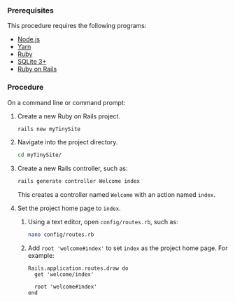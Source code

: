 ### Prerequisites

This procedure requires the following programs:
* [Node.js](https://nodejs.org/)
* [Yarn](https://yarnpkg.com/)
* [Ruby](https://www.ruby-lang.org/)
* [SQLite 3+](https://sqlite.org/index.html)
* [Ruby on Rails](https://rubyonrails.org/)

### Procedure
On a command line or command prompt:
1. Create a new Ruby on Rails project.

    ```sh
    rails new myTinySite
    ```
2. Navigate into the project directory.

    ```sh
    cd myTinySite/
    ```
3. Create a new Rails controller, such as:

    ```sh
    rails generate controller Welcome index
    ```
    This creates a controller named `Welcome` with an action named `index`.
4. Set the project home page to `index`.

   1. Using a text editor, open `config/routes.rb`, such as:

      ```sh
      nano config/routes.rb
      ```
   2. Add `root 'welcome#index'` to set `index` as the project home page. For example:

      ```
      Rails.application.routes.draw do
        get 'welcome/index'

        root 'welcome#index'
      end
      ```